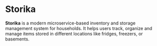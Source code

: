 # Storika
**Storika** is a modern microservice-based inventory and storage management system for households.   It helps users track, organize and manage items stored in different locations like fridges, freezers, or basements.
